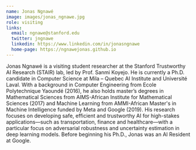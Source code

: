 ```yaml
---
name: Jonas Ngnawé
image: images/jonas_ngnawe.jpg
role: visiting
links:
  email: ngnawe@stanford.edu
  twitter: jngnawe
  linkedin: https://www.linkedin.com/in/jonasngnawe
  home-page: https://ngnawejonas.github.io
---
```


Jonas Ngnawé is a visiting student researcher at the Stanford Trustworthy AI Research (STAIR) lab, led by Prof. Sanmi Koyejo. He is currently a Ph.D. candidate in Computer Science at Mila – Quebec AI Institute and Université Laval. With a background in Computer Engineering from Ecole Polytechnique Yaoundé (2016), he also holds master’s degrees in Mathematical Sciences from AIMS-African Institute for Mathematical Sciences (2017) and Machine Learning from AMMI-African Master's in Machine Intelligence funded by Meta and Google (2019). His research focuses on developing safe, efficient and trustworthy AI for high-stakes applications—such as transportation, finance and healthcare—with a particular focus on adversarial robustness and uncertainty estimation in deep learning models. Before beginning his Ph.D., Jonas was an AI Resident at Google.
